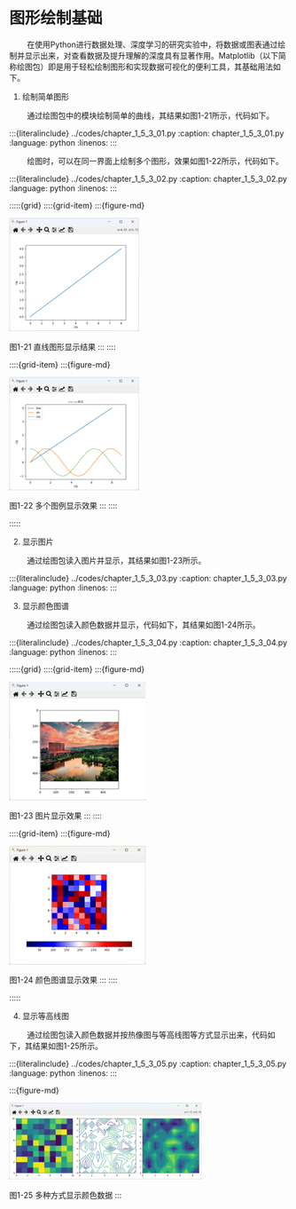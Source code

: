 # 图形绘制基础

&ensp;&ensp;&ensp;&ensp;
在使用Python进行数据处理、深度学习的研究实验中，将数据或图表通过绘制并显示出来，对查看数据及提升理解的深度具有显著作用。Matplotlib（以下简称绘图包）即是用于轻松绘制图形和实现数据可视化的便利工具，其基础用法如下。

1. 绘制简单图形

&ensp;&ensp;&ensp;&ensp;
通过绘图包中的模块绘制简单的曲线，其结果如图1-21所示，代码如下。

:::{literalinclude} ../codes/chapter_1_5_3_01.py
:caption: chapter_1_5_3_01.py
:language: python
:linenos:
:::

&ensp;&ensp;&ensp;&ensp;
绘图时，可以在同一界面上绘制多个图形，效果如图1-22所示，代码如下。

:::{literalinclude} ../codes/chapter_1_5_3_02.py
:caption: chapter_1_5_3_02.py
:language: python
:linenos:
:::

:::::{grid}
::::{grid-item}
:::{figure-md}

<img src="../../_static/1/1.5/1-21.png" alt="图1-21 直线图形显示结果">

图1-21 直线图形显示结果
:::
::::

::::{grid-item}
:::{figure-md}

<img src="../../_static/1/1.5/1-22.png" alt="图1-22 多个图例显示效果">

图1-22 多个图例显示效果
:::
::::

:::::

2. 显示图片

&ensp;&ensp;&ensp;&ensp;
通过绘图包读入图片并显示，其结果如图1-23所示。

:::{literalinclude} ../codes/chapter_1_5_3_03.py
:caption: chapter_1_5_3_03.py
:language: python
:linenos:
:::

3. 显示颜色图谱

&ensp;&ensp;&ensp;&ensp;
通过绘图包读入颜色数据并显示，代码如下，其结果如图1-24所示。

:::{literalinclude} ../codes/chapter_1_5_3_04.py
:caption: chapter_1_5_3_04.py
:language: python
:linenos:
:::


:::::{grid}
::::{grid-item}
:::{figure-md}

<img src="../../_static/1/1.5/1-23.png" alt="图1-23 图片显示效果">

图1-23 图片显示效果
:::
::::

::::{grid-item}
:::{figure-md}

<img src="../../_static/1/1.5/1-24.png" alt="图1-24 颜色图谱显示效果">

图1-24 颜色图谱显示效果
:::
::::

:::::

4. 显示等高线图

&ensp;&ensp;&ensp;&ensp;
通过绘图包读入颜色数据并按热像图与等高线图等方式显示出来，代码如下，其结果如图1-25所示。

:::{literalinclude} ../codes/chapter_1_5_3_05.py
:caption: chapter_1_5_3_05.py
:language: python
:linenos:
:::

:::{figure-md}

<img src="../../_static/1/1.5/1-25.png" alt="图1-25 多种方式显示颜色数据">

图1-25 多种方式显示颜色数据
:::
